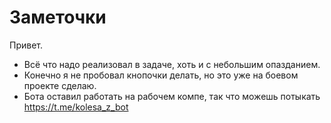 # Заметочки

Привет.

- Всё что надо реализовал в задаче, хоть и с небольшим опазданием.
- Конечно я не пробовал кнопочки делать, но это уже на боевом проекте сделаю.
- Бота оставил работать на рабочем компе, так что можешь потыкать https://t.me/kolesa_z_bot
